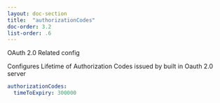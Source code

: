 ```yaml
---
layout: doc-section
title:  "authorizationCodes"
doc-order: 3.2
list-order: .6
---
```


OAuth 2.0 Related config

Configures Lifetime of Authorization Codes issued by built in Oauth 2.0 server
```yml
authorizationCodes:
  timeToExpiry: 300000
```